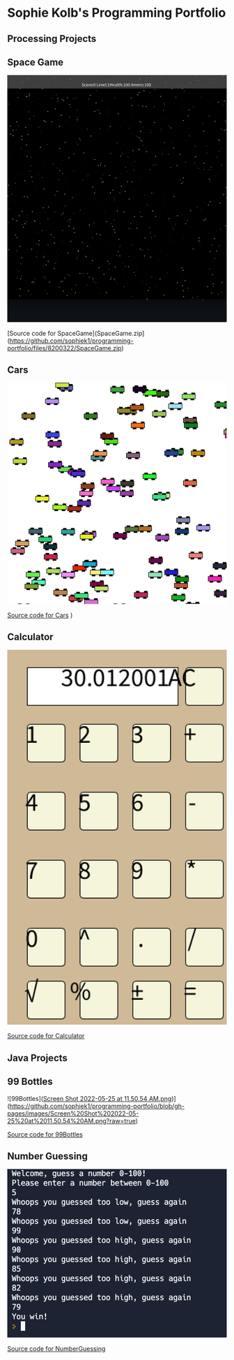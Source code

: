 # Sophie Kolb's Programming Portfolio

## Processing Projects

## Space Game

![SpaceGame](https://github.com/sophiek1/programming-portfolio/blob/gh-pages/images/Screen%20Shot%202022-03-07%20at%2012.32.42%20PM.png?raw=true)


[Source code for SpaceGame](SpaceGame.zip](https://github.com/sophiek1/programming-portfolio/files/8200322/SpaceGame.zip)

## Cars


![Cars](https://github.com/sophiek1/programming-portfolio/blob/gh-pages/images/Screen%20Shot%202022-05-25%20at%2012.12.02%20PM.png?raw=true)

[Source code for Cars](https://github.com/sophiek1/programming-portfolio/files/8773551/cars.zip)
)
## Calculator

![Calculator](https://github.com/sophiek1/programming-portfolio/blob/gh-pages/images/Screen%20Shot%202022-05-25%20at%2012.17.57%20PM.png?raw=true)

[Source code for Calculator](https://github.com/sophiek1/programming-portfolio/files/8773602/Calculator.2.zip)


## Java Projects 


## 99 Bottles

![99Bottles]([Screen Shot 2022-05-25 at 11.50.54 AM.png](https://github.com/sophiek1/programming-portfolio/blob/gh-pages/images/Screen%20Shot%202022-05-25%20at%2011.50.54%20AM.png?raw=true))](https://github.com/sophiek1/programming-portfolio/blob/gh-pages/images/Screen%20Shot%202022-05-25%20at%2011.50.54%20AM.png?raw=true)


[Source code for 99Bottles](https://replit.com/@SOPHIEKOLB/99Bottles#Main.java)

## Number Guessing

![NumberGuessing](https://github.com/sophiek1/programming-portfolio/blob/gh-pages/images/Screen%20Shot%202022-05-25%20at%2012.02.43%20PM.png?raw=true)


[Source code for NumberGuessing](https://replit.com/@SOPHIEKOLB/GuessingGame#Main.java)
